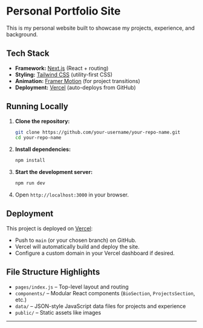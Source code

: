 # Personal Portfolio Site

This is my personal website built to showcase my projects, experience, and background.

## Tech Stack

- **Framework:** [Next.js](https://nextjs.org/) (React + routing)
- **Styling:** [Tailwind CSS](https://tailwindcss.com/) (utility-first CSS)
- **Animation:** [Framer Motion](https://www.framer.com/motion/) (for project transitions)
- **Deployment:** [Vercel](https://vercel.com/) (auto-deploys from GitHub)

## Running Locally

1. **Clone the repository:**

   ```bash
   git clone https://github.com/your-username/your-repo-name.git
   cd your-repo-name
   ```

2. **Install dependencies:**

   ```bash
   npm install
   ```

3. **Start the development server:**

   ```bash
   npm run dev
   ```

4. Open `http://localhost:3000` in your browser.

## Deployment

This project is deployed on [Vercel](https://vercel.com/):

- Push to `main` (or your chosen branch) on GitHub.
- Vercel will automatically build and deploy the site.
- Configure a custom domain in your Vercel dashboard if desired.

## File Structure Highlights

- `pages/index.js` – Top-level layout and routing
- `components/` – Modular React components (`BioSection`, `ProjectsSection`, etc.)
- `data/` – JSON-style JavaScript data files for projects and experience
- `public/` – Static assets like images

---
